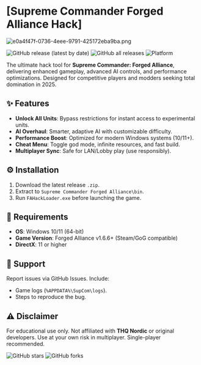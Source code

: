 # [Supreme Commander Forged Alliance Hack]

![e0a4f47f-0736-4eee-9791-425172eba9ba.png](https://i.postimg.cc/05LM1bYD/e0a4f47f-0736-4eee-9791-425172eba9ba.png)

![GitHub release (latest by date)](https://img.shields.io/github/v/release/supcomfa/hack) ![GitHub all releases](https://img.shields.io/github/downloads/supcomfa/hack/total) ![Platform](https://img.shields.io/badge/platform-Windows-blue)

The ultimate hack tool for **Supreme Commander: Forged Alliance**, delivering enhanced gameplay, advanced AI controls, and performance optimizations. Designed for competitive players and modders seeking total domination in 2025.

## ✨ Features
- **Unlock All Units**: Bypass restrictions for instant access to experimental units.
- **AI Overhaul**: Smarter, adaptive AI with customizable difficulty.
- **Performance Boost**: Optimized for modern Windows systems (10/11+).
- **Cheat Menu**: Toggle god mode, infinite resources, and fast build.
- **Multiplayer Sync**: Safe for LAN/Lobby play (use responsibly).

## ⚙️ Installation
1. Download the latest release `.zip`.
2. Extract to `Supreme Commander Forged Alliance\bin`.
3. Run `FAHackLoader.exe` before launching the game.

## 📌 Requirements
- **OS**: Windows 10/11 (64-bit)
- **Game Version**: Forged Alliance v1.6.6+ (Steam/GoG compatible)
- **DirectX**: 11 or higher

## 🔧 Support
Report issues via GitHub Issues. Include:
- Game logs (`%APPDATA%\SupCom\logs`).
- Steps to reproduce the bug.

## ⚠️ Disclaimer
For educational use only. Not affiliated with **THQ Nordic** or original developers. Use at your own risk in multiplayer. Single-player recommended.

![GitHub stars](https://img.shields.io/github/stars/supcomfa/hack?style=social) ![GitHub forks](https://img.shields.io/github/forks/supcomfa/hack?style=social)